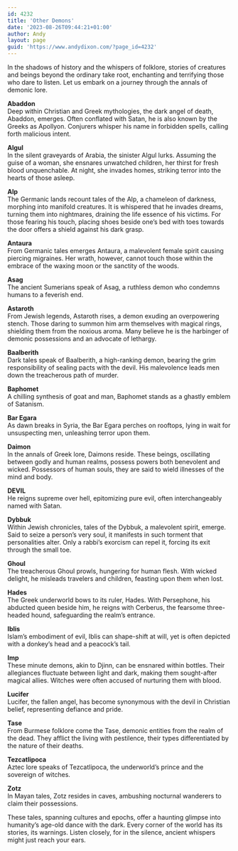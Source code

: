 ```yaml
---
id: 4232
title: 'Other Demons'
date: '2023-08-26T09:44:21+01:00'
author: Andy
layout: page
guid: 'https://www.andydixon.com/?page_id=4232'
---
```


In the shadows of history and the whispers of folklore, stories of creatures and beings beyond the ordinary take root, enchanting and terrifying those who dare to listen. Let us embark on a journey through the annals of demonic lore.

**Abaddon**  
Deep within Christian and Greek mythologies, the dark angel of death, Abaddon, emerges. Often conflated with Satan, he is also known by the Greeks as Apollyon. Conjurers whisper his name in forbidden spells, calling forth malicious intent.

**Algul**  
In the silent graveyards of Arabia, the sinister Algul lurks. Assuming the guise of a woman, she ensnares unwatched children, her thirst for fresh blood unquenchable. At night, she invades homes, striking terror into the hearts of those asleep.

**Alp**  
The Germanic lands recount tales of the Alp, a chameleon of darkness, morphing into manifold creatures. It is whispered that he invades dreams, turning them into nightmares, draining the life essence of his victims. For those fearing his touch, placing shoes beside one’s bed with toes towards the door offers a shield against his dark grasp.

**Antaura**  
From Germanic tales emerges Antaura, a malevolent female spirit causing piercing migraines. Her wrath, however, cannot touch those within the embrace of the waxing moon or the sanctity of the woods.

**Asag**  
The ancient Sumerians speak of Asag, a ruthless demon who condemns humans to a feverish end.

**Astaroth**  
From Jewish legends, Astaroth rises, a demon exuding an overpowering stench. Those daring to summon him arm themselves with magical rings, shielding them from the noxious aroma. Many believe he is the harbinger of demonic possessions and an advocate of lethargy.

**Baalberith**  
Dark tales speak of Baalberith, a high-ranking demon, bearing the grim responsibility of sealing pacts with the devil. His malevolence leads men down the treacherous path of murder.

**Baphomet**  
A chilling synthesis of goat and man, Baphomet stands as a ghastly emblem of Satanism.

**Bar Egara**  
As dawn breaks in Syria, the Bar Egara perches on rooftops, lying in wait for unsuspecting men, unleashing terror upon them.

**Daimon**  
In the annals of Greek lore, Daimons reside. These beings, oscillating between godly and human realms, possess powers both benevolent and wicked. Possessors of human souls, they are said to wield illnesses of the mind and body.

**DEVIL**  
He reigns supreme over hell, epitomizing pure evil, often interchangeably named with Satan.

**Dybbuk**  
Within Jewish chronicles, tales of the Dybbuk, a malevolent spirit, emerge. Said to seize a person’s very soul, it manifests in such torment that personalities alter. Only a rabbi’s exorcism can repel it, forcing its exit through the small toe.

**Ghoul**  
The treacherous Ghoul prowls, hungering for human flesh. With wicked delight, he misleads travelers and children, feasting upon them when lost.

**Hades**  
The Greek underworld bows to its ruler, Hades. With Persephone, his abducted queen beside him, he reigns with Cerberus, the fearsome three-headed hound, safeguarding the realm’s entrance.

**Iblis**  
Islam’s embodiment of evil, Iblis can shape-shift at will, yet is often depicted with a donkey’s head and a peacock’s tail.

**Imp**  
These minute demons, akin to Djinn, can be ensnared within bottles. Their allegiances fluctuate between light and dark, making them sought-after magical allies. Witches were often accused of nurturing them with blood.

**Lucifer**  
Lucifer, the fallen angel, has become synonymous with the devil in Christian belief, representing defiance and pride.

**Tase**  
From Burmese folklore come the Tase, demonic entities from the realm of the dead. They afflict the living with pestilence, their types differentiated by the nature of their deaths.

**Tezcatlipoca**  
Aztec lore speaks of Tezcatlipoca, the underworld’s prince and the sovereign of witches.

**Zotz**  
In Mayan tales, Zotz resides in caves, ambushing nocturnal wanderers to claim their possessions.

These tales, spanning cultures and epochs, offer a haunting glimpse into humanity’s age-old dance with the dark. Every corner of the world has its stories, its warnings. Listen closely, for in the silence, ancient whispers might just reach your ears.